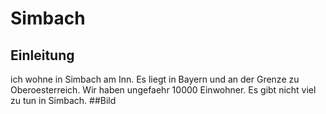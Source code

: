 # Simbach
## Einleitung
ich wohne in Simbach am Inn. Es liegt in Bayern und an der Grenze zu Oberoesterreich.
Wir haben ungefaehr 10000 Einwohner. Es gibt nicht viel zu tun in Simbach.
##Bild





